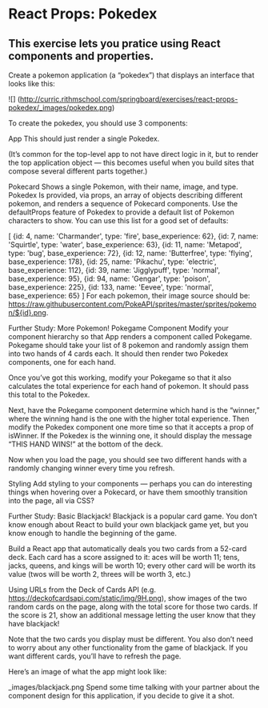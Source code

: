 # React Props: Pokedex
## This exercise lets you pratice using React components and properties.

Create a pokemon application (a “pokedex”) that displays an interface that looks like this:

![] (http://curric.rithmschool.com/springboard/exercises/react-props-pokedex/_images/pokedex.png)

To create the pokedex, you should use 3 components:

App
This should just render a single Pokedex.

(It’s common for the top-level app to not have direct logic in it, but to render the top application object — this becomes useful when you build sites that compose several different parts together.)

Pokecard
Shows a single Pokemon, with their name, image, and type.
Pokedex
Is provided, via props, an array of objects describing different pokemon, and renders a sequence of Pokecard components.
Use the defaultProps feature of Pokedex to provide a default list of Pokemon characters to show. You can use this list for a good set of defaults:

[
  {id: 4, name: 'Charmander', type: 'fire', base_experience: 62},
  {id: 7, name: 'Squirtle', type: 'water', base_experience: 63},
  {id: 11, name: 'Metapod', type: 'bug', base_experience: 72},
  {id: 12, name: 'Butterfree', type: 'flying', base_experience: 178},
  {id: 25, name: 'Pikachu', type: 'electric', base_experience: 112},
  {id: 39, name: 'Jigglypuff', type: 'normal', base_experience: 95},
  {id: 94, name: 'Gengar', type: 'poison', base_experience: 225},
  {id: 133, name: 'Eevee', type: 'normal', base_experience: 65}
]
For each pokemon, their image source should be: https://raw.githubusercontent.com/PokeAPI/sprites/master/sprites/pokemon/${id}.png.

Further Study: More Pokemon!
Pokegame Component
Modify your component hierarchy so that App renders a component called Pokegame. Pokegame should take your list of 8 pokemon and randomly assign them into two hands of 4 cards each. It should then render two Pokedex components, one for each hand.

Once you’ve got this working, modify your Pokegame so that it also calculates the total experience for each hand of pokemon. It should pass this total to the Pokedex.

Next, have the Pokegame component determine which hand is the “winner,” where the winning hand is the one with the higher total experience. Then modify the Pokedex component one more time so that it accepts a prop of isWinner. If the Pokedex is the winning one, it should display the message “THIS HAND WINS!” at the bottom of the deck.

Now when you load the page, you should see two different hands with a randomly changing winner every time you refresh.

Styling
Add styling to your components — perhaps you can do interesting things when hovering over a Pokecard, or have them smoothly transition into the page, all via CSS?

Further Study: Basic Blackjack!
Blackjack is a popular card game. You don’t know enough about React to build your own blackjack game yet, but you know enough to handle the beginning of the game.

Build a React app that automatically deals you two cards from a 52-card deck. Each card has a score assigned to it: aces will be worth 11; tens, jacks, queens, and kings will be worth 10; every other card will be worth its value (twos will be worth 2, threes will be worth 3, etc.)

Using URLs from the Deck of Cards API (e.g. https://deckofcardsapi.com/static/img/9H.png), show images of the two random cards on the page, along with the total score for those two cards. If the score is 21, show an additional message letting the user know that they have blackjack!

Note that the two cards you display must be different. You also don’t need to worry about any other functionality from the game of blackjack. If you want different cards, you’ll have to refresh the page.

Here’s an image of what the app might look like:

_images/blackjack.png
Spend some time talking with your partner about the component design for this application, if you decide to give it a shot.
